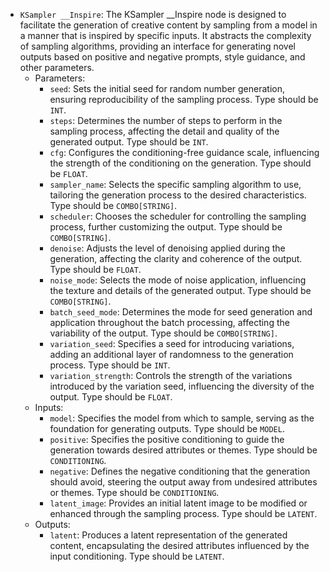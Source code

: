 - `KSampler __Inspire`: The KSampler __Inspire node is designed to facilitate the generation of creative content by sampling from a model in a manner that is inspired by specific inputs. It abstracts the complexity of sampling algorithms, providing an interface for generating novel outputs based on positive and negative prompts, style guidance, and other parameters.
    - Parameters:
        - `seed`: Sets the initial seed for random number generation, ensuring reproducibility of the sampling process. Type should be `INT`.
        - `steps`: Determines the number of steps to perform in the sampling process, affecting the detail and quality of the generated output. Type should be `INT`.
        - `cfg`: Configures the conditioning-free guidance scale, influencing the strength of the conditioning on the generation. Type should be `FLOAT`.
        - `sampler_name`: Selects the specific sampling algorithm to use, tailoring the generation process to the desired characteristics. Type should be `COMBO[STRING]`.
        - `scheduler`: Chooses the scheduler for controlling the sampling process, further customizing the output. Type should be `COMBO[STRING]`.
        - `denoise`: Adjusts the level of denoising applied during the generation, affecting the clarity and coherence of the output. Type should be `FLOAT`.
        - `noise_mode`: Selects the mode of noise application, influencing the texture and details of the generated output. Type should be `COMBO[STRING]`.
        - `batch_seed_mode`: Determines the mode for seed generation and application throughout the batch processing, affecting the variability of the output. Type should be `COMBO[STRING]`.
        - `variation_seed`: Specifies a seed for introducing variations, adding an additional layer of randomness to the generation process. Type should be `INT`.
        - `variation_strength`: Controls the strength of the variations introduced by the variation seed, influencing the diversity of the output. Type should be `FLOAT`.
    - Inputs:
        - `model`: Specifies the model from which to sample, serving as the foundation for generating outputs. Type should be `MODEL`.
        - `positive`: Specifies the positive conditioning to guide the generation towards desired attributes or themes. Type should be `CONDITIONING`.
        - `negative`: Defines the negative conditioning that the generation should avoid, steering the output away from undesired attributes or themes. Type should be `CONDITIONING`.
        - `latent_image`: Provides an initial latent image to be modified or enhanced through the sampling process. Type should be `LATENT`.
    - Outputs:
        - `latent`: Produces a latent representation of the generated content, encapsulating the desired attributes influenced by the input conditioning. Type should be `LATENT`.
